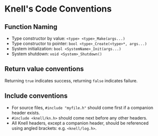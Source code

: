 # Knell's Code Conventions

## Function Naming

- Type constructor by value: `<type> <type>_Make(args...)`
- Type constructor to pointer: `bool <type>_Create(<type>*, args...)`
- System initialization: `bool <SystemName>_Init(args...)`
- System shutdown: `void <System>_Shutdown()`

## Return value conventions

Returning `true` indicates success, returning `false` indicates failure.

## Include conventions

- For source files, `#include "myfile.h"` should come first if a companion
  header exists.
- `#include <knell/kn.h>` should come next before any other headers.
- All Knell headers, except a companion header, should be referenced using
  angled brackets: e.g. `<knell/log.h>`.
 